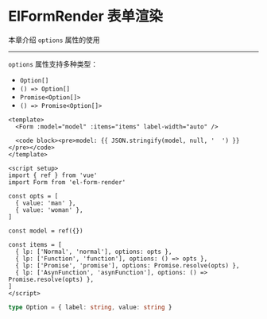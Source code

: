 # ElFormRender 表单渲染

本章介绍 `options` 属性的使用

---

`options` 属性支持多种类型：
- `Option[]`  
- `() => Option[]`  
- `Promise<Option[]>` 
- `() => Promise<Option[]>` 

```vue preview
<template>
  <Form :model="model" :items="items" label-width="auto" />
  
  <code block><pre>model: {{ JSON.stringify(model, null, '  ') }}</pre></code>
</template>

<script setup>
import { ref } from 'vue'
import Form from 'el-form-render'

const opts = [
  { value: 'man' },
  { value: 'woman' },
]

const model = ref({})

const items = [
  { lp: ['Normal', 'normal'], options: opts },
  { lp: ['Function', 'function'], options: () => opts },
  { lp: ['Promise', 'promise'], options: Promise.resolve(opts) },
  { lp: ['AsynFunction', 'asynFunction'], options: () => Promise.resolve(opts) },
]
</script>
```

```ts
type Option = { label: string, value: string }
```